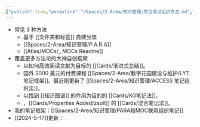 ```yaml
---
{"publish":true,"permalink":"/Spaces/2-Area/知识管理/常见笔记组织方法.md","title":"常见笔记组织方法","created":"2022-06-09","modified":"2024-05-17","published":"2025-07-09T17:23:25.216+08:00","cssclasses":""}
---
```



- 常见 3 种方法
	- 基于 [[文件夹和标签]] 自建分类
	- [[Spaces/2-Area/知识管理/P.A.R.A]]
	- [[Atlas/MOCs/_ MOCs Readme]]
- 覆盖更多方法论的大神自创框架
	- 以如何高效阅读文献为目标的 [[Cards/渐进式总结]]。
	- 国外 2000 美元的付费课程 [[Spaces/2-Area/数字花园建设与维护/LYT 笔记框架]]。最近刚更新了 [[Spaces/2-Area/知识管理/ACCESS 笔记组织法]]。
	- 以找到 [[知识图谱]] 的作用为目的的 [[Cards/KG笔记法]]。
	- ，[[Cards/Properties Added/zsolt]] 的 [[Cards/混合笔记法]]。
- 我的笔记框架：[[Spaces/2-Area/知识管理/PARA和MOC联用组织笔记]]
- [[2024-5-17]]更新：